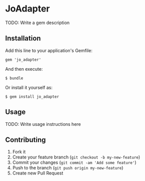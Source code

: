 # JoAdapter

TODO: Write a gem description

## Installation

Add this line to your application's Gemfile:

    gem 'jo_adapter'

And then execute:

    $ bundle

Or install it yourself as:

    $ gem install jo_adapter

## Usage

TODO: Write usage instructions here

## Contributing

1. Fork it
2. Create your feature branch (`git checkout -b my-new-feature`)
3. Commit your changes (`git commit -am 'Add some feature'`)
4. Push to the branch (`git push origin my-new-feature`)
5. Create new Pull Request
